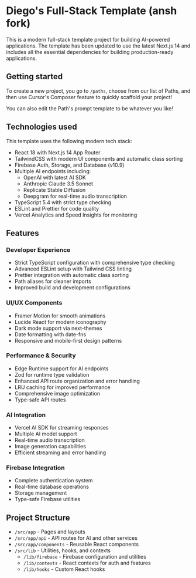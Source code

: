 # Diego's Full-Stack Template (ansh fork)

This is a modern full-stack template project for building AI-powered applications. The template has been updated to use the latest Next.js 14 and includes all the essential dependencies for building production-ready applications.

## Getting started

To create a new project, you go to `/paths`, choose from our list of Paths, and then use Cursor's Composer feature to quickly scaffold your project!

You can also edit the Path's prompt template to be whatever you like!

## Technologies used

This template uses the following modern tech stack:

- React 18 with Next.js 14 App Router
- TailwindCSS with modern UI components and automatic class sorting
- Firebase Auth, Storage, and Database (v10.9)
- Multiple AI endpoints including:
  - OpenAI with latest AI SDK
  - Anthropic Claude 3.5 Sonnet
  - Replicate Stable Diffusion
  - Deepgram for real-time audio transcription
- TypeScript 5.4 with strict type checking
- ESLint and Prettier for code quality
- Vercel Analytics and Speed Insights for monitoring

## Features

### Developer Experience

- Strict TypeScript configuration with comprehensive type checking
- Advanced ESLint setup with Tailwind CSS linting
- Prettier integration with automatic class sorting
- Path aliases for cleaner imports
- Improved build and development configurations

### UI/UX Components

- Framer Motion for smooth animations
- Lucide React for modern iconography
- Dark mode support via next-themes
- Date formatting with date-fns
- Responsive and mobile-first design patterns

### Performance & Security

- Edge Runtime support for AI endpoints
- Zod for runtime type validation
- Enhanced API route organization and error handling
- LRU caching for improved performance
- Comprehensive image optimization
- Type-safe API routes

### AI Integration

- Vercel AI SDK for streaming responses
- Multiple AI model support
- Real-time audio transcription
- Image generation capabilities
- Efficient streaming and error handling

### Firebase Integration

- Complete authentication system
- Real-time database operations
- Storage management
- Type-safe Firebase utilities

## Project Structure

- `/src/app` - Pages and layouts
- `/src/app/api` - API routes for AI and other services
- `/src/app/components` - Reusable React components
- `/src/lib` - Utilities, hooks, and contexts
  - `/lib/firebase` - Firebase configuration and utilities
  - `/lib/contexts` - React contexts for auth and features
  - `/lib/hooks` - Custom React hooks
